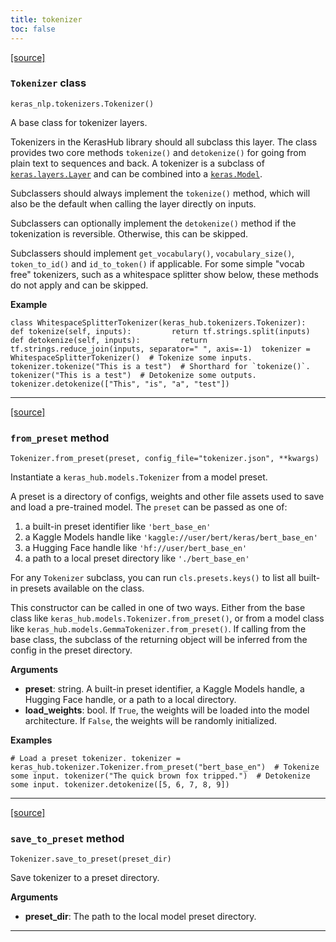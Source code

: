 ```yaml
---
title: tokenizer
toc: false
---
```


[\[source\]](https://github.com/keras-team/keras-hub/tree/v0.17.0/keras_hub/src/tokenizers/tokenizer.py#L18)

### `Tokenizer` class

`keras_nlp.tokenizers.Tokenizer()`

A base class for tokenizer layers.

Tokenizers in the KerasHub library should all subclass this layer. The class provides two core methods `tokenize()` and `detokenize()` for going from plain text to sequences and back. A tokenizer is a subclass of [`keras.layers.Layer`](/api/layers/base_layer#layer-class) and can be combined into a [`keras.Model`](/api/models/model#model-class).

Subclassers should always implement the `tokenize()` method, which will also be the default when calling the layer directly on inputs.

Subclassers can optionally implement the `detokenize()` method if the tokenization is reversible. Otherwise, this can be skipped.

Subclassers should implement `get_vocabulary()`, `vocabulary_size()`, `token_to_id()` and `id_to_token()` if applicable. For some simple "vocab free" tokenizers, such as a whitespace splitter show below, these methods do not apply and can be skipped.

**Example**

`` class WhitespaceSplitterTokenizer(keras_hub.tokenizers.Tokenizer):     def tokenize(self, inputs):         return tf.strings.split(inputs)      def detokenize(self, inputs):         return tf.strings.reduce_join(inputs, separator=" ", axis=-1)  tokenizer = WhitespaceSplitterTokenizer()  # Tokenize some inputs. tokenizer.tokenize("This is a test")  # Shorthard for `tokenize()`. tokenizer("This is a test")  # Detokenize some outputs. tokenizer.detokenize(["This", "is", "a", "test"]) ``

---

[\[source\]](https://github.com/keras-team/keras-hub/tree/v0.17.0/keras_hub/src/tokenizers/tokenizer.py#L213)

### `from_preset` method

`Tokenizer.from_preset(preset, config_file="tokenizer.json", **kwargs)`

Instantiate a `keras_hub.models.Tokenizer` from a model preset.

A preset is a directory of configs, weights and other file assets used to save and load a pre-trained model. The `preset` can be passed as one of:

1.  a built-in preset identifier like `'bert_base_en'`
2.  a Kaggle Models handle like `'kaggle://user/bert/keras/bert_base_en'`
3.  a Hugging Face handle like `'hf://user/bert_base_en'`
4.  a path to a local preset directory like `'./bert_base_en'`

For any `Tokenizer` subclass, you can run `cls.presets.keys()` to list all built-in presets available on the class.

This constructor can be called in one of two ways. Either from the base class like `keras_hub.models.Tokenizer.from_preset()`, or from a model class like `keras_hub.models.GemmaTokenizer.from_preset()`. If calling from the base class, the subclass of the returning object will be inferred from the config in the preset directory.

**Arguments**

- **preset**: string. A built-in preset identifier, a Kaggle Models handle, a Hugging Face handle, or a path to a local directory.
- **load_weights**: bool. If `True`, the weights will be loaded into the model architecture. If `False`, the weights will be randomly initialized.

**Examples**

`# Load a preset tokenizer. tokenizer = keras_hub.tokenizer.Tokenizer.from_preset("bert_base_en")  # Tokenize some input. tokenizer("The quick brown fox tripped.")  # Detokenize some input. tokenizer.detokenize([5, 6, 7, 8, 9])`

---

[\[source\]](https://github.com/keras-team/keras-hub/tree/v0.17.0/keras_hub/src/tokenizers/tokenizer.py#L186)

### `save_to_preset` method

`Tokenizer.save_to_preset(preset_dir)`

Save tokenizer to a preset directory.

**Arguments**

- **preset_dir**: The path to the local model preset directory.

---
